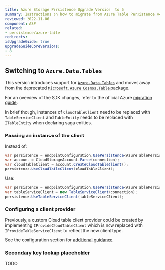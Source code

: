 ```yaml
---
title: Azure Storage Persistence Upgrade Version  to 5
summary: Instructions on how to migrate from Azure Table Persistence v4 to Azure Table Persistence version 5
reviewed: 2022-11-06
component: ASP
related:
- persistence/azure-table
redirects:
isUpgradeGuide: true
upgradeGuideCoreVersions:
- 8
---
```



## Switching to `Azure.Data.Tables`

This version introduces support for [`Azure.Data.Tables`](https://www.nuget.org/packages/Azure.Data.Tables/) and moves away from the deprecated [`Microsoft.Azure.Cosmos.Table`](https://www.nuget.org/packages/Microsoft.Azure.Cosmos.Table/1.0.8) package.

For an overview of the SDK changes, refer to the official Azure [migration guide](https://github.com/Azure/azure-sdk-for-net/blob/main/sdk/tables/Azure.Data.Tables/MigrationGuide.md).

In brief though, instances of `CloudTableClient` need to be replaced with `TableServiceClient` and `TableEntity` needs to be replaced with `ITableEntity` when declaring saga entities.

### Passing an instance of the client

Instead of:

```csharp
var persistence = endpointConfiguration.UsePersistence<AzureTablePersistence>();
var account = CloudStorageAccount.Parse(connection);
var cloudTableClient = account.CreateCloudTableClient();
persistence.UseCloudTableClient(cloudTableClient);
```

Use:

```csharp
var persistence = endpointConfiguration.UsePersistence<AzureTablePersistence>();
var tableServiceClient = new TableServiceClient(connection);
persistence.UseTableServiceClient(tableServiceClient);
```

### Configuring a client provider

Previously, a custom Cloud table client provider could be created by implementing `IProvideCloudTableClient` which is now replaced with `IProvideTableServiceClient` to reflect the new client type.

See the configuration section for [additional guidance](/persistence/azure-table/configuration.md#configuring-a-cloud-table-client-provider).

### Secondary key lookup placeholder

TODO
